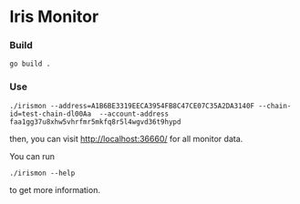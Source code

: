 # Iris Monitor

### Build
```
go build .
```

### Use
```
./irismon --address=A1B6BE3319EECA3954FB8C47CE07C35A2DA3140F --chain-id=test-chain-dl00Aa  --account-address faa1gg37u8xhw5vhrfmr5mkfq8r5l4wgvd36t9hypd
```
then, you can visit <http://localhost:36660/> for all monitor data.

You can run
```
./irismon --help 
```
to get more information.